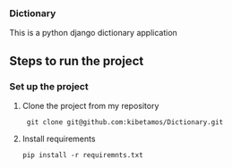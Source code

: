### Dictionary
This is a python django dictionary application

## Steps to run the project

### Set up the project 

1. Clone the project from my repository

        git clone git@github.com:kibetamos/Dictionary.git

2. Install requirements
   
       pip install -r requiremnts.txt


